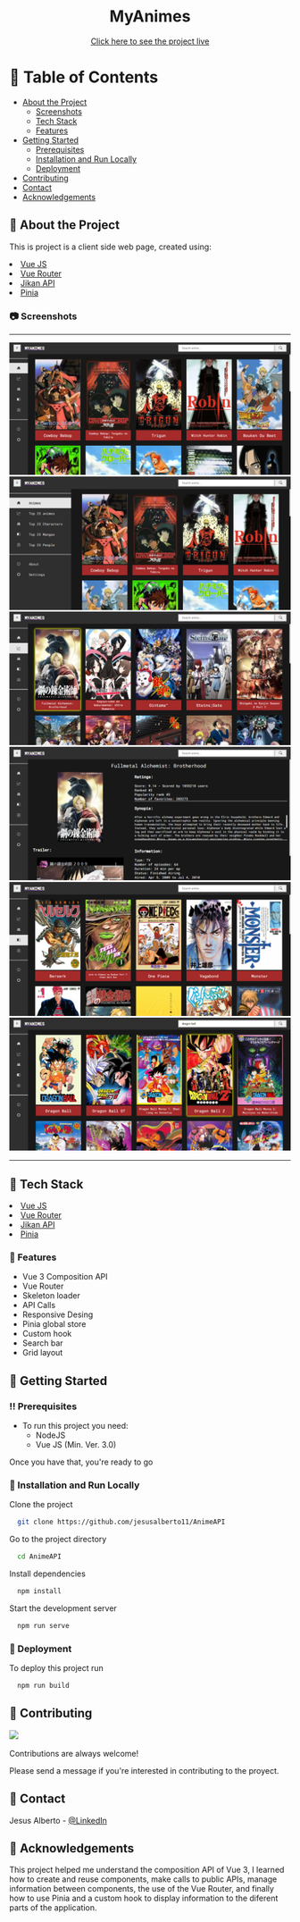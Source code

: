 <div align="center">
  <!-- <img src="src/assets/rick_morty_logo.png" alt="logo" width="300" height="auto" /> -->
  <h1>MyAnimes</h1>
  <a href="https://my-anime-api-hosting.web.app/animes?page=1" target="_SEJ" rel="”noreferrer”">Click here to see the project live</a>
</div>

<!-- Table of Contents -->
# :notebook_with_decorative_cover: Table of Contents

- [About the Project](#star2-about-the-project)
  * [Screenshots](#camera-screenshots)
  * [Tech Stack](#space_invader-tech-stack)
  * [Features](#dart-features)
- [Getting Started](#toolbox-getting-started)
  * [Prerequisites](#bangbang-prerequisites)  
  * [Installation and Run Locally](#running-installation-and-run-locally)
  * [Deployment](#triangular_flag_on_post-deployment)
- [Contributing](#wave-contributing)
- [Contact](#handshake-contact)
- [Acknowledgements](#gem-acknowledgements)


<!-- About the Project -->
## :star2: About the Project

This is project is a client side web page, created using:

<li><a href="https://es.vuejs.org/">Vue JS</a></li>
<li><a href="https://router.vuejs.org/">Vue Router</a></li>
<li><a href="https://docs.api.jikan.moe/#section/Information">Jikan API</a></li>
<li><a href="https://pinia.vuejs.org/">Pinia</a></li>

<!-- Screenshots -->
### :camera: Screenshots

<div align="center"> 
  <hr/>
  <img src="https://github.com/jesusalberto11/AnimeAPI/blob/main/src/assets/my-animes-1.png" alt="Api_Image_1"/>
  <img src="https://github.com/jesusalberto11/AnimeAPI/blob/main/src/assets/my-animes-2.png" alt="Api_Image_2"/>
  <img src="https://github.com/jesusalberto11/AnimeAPI/blob/main/src/assets/my-animes-3.png" alt="Api_Image_3"/>
  <img src="https://github.com/jesusalberto11/AnimeAPI/blob/main/src/assets/my-animes-4.png" alt="Api_Image_4"/>
  <img src="https://github.com/jesusalberto11/AnimeAPI/blob/main/src/assets/my-animes-5.png" alt="Api_Image_5"/>
  <img src="https://github.com/jesusalberto11/AnimeAPI/blob/main/src/assets/my-animes-6.png" alt="Api_Image_6"/>
  <hr/>
</div>

<!-- TechStack -->
## :space_invader: Tech Stack

<li><a href="https://es.vuejs.org/">Vue JS</a></li>
<li><a href="https://router.vuejs.org/">Vue Router</a></li>
<li><a href="https://docs.api.jikan.moe/#section/Information">Jikan API</a></li>
<li><a href="https://pinia.vuejs.org/">Pinia</a></li>

<!-- Features -->
### :dart: Features

- Vue 3 Composition API
- Vue Router
- Skeleton loader
- API Calls
- Responsive Desing
- Pinia global store
- Custom hook
- Search bar
- Grid layout

<!-- Getting Started -->
## 	:toolbox: Getting Started

<!-- Prerequisites -->
### :bangbang: Prerequisites

- To run this project you need:
  * NodeJS
  * Vue JS (Min. Ver. 3.0)

Once you have that, you're ready to go

<!-- Installation and Run Locally -->
### :running: Installation and Run Locally

Clone the project

```bash
  git clone https://github.com/jesusalberto11/AnimeAPI
```

Go to the project directory

```bash
  cd AnimeAPI
```

Install dependencies

```bash
  npm install
```

Start the development server

```bash
  npm run serve
```

<!-- Deployment -->
### :triangular_flag_on_post: Deployment

To deploy this project run

```bash
  npm run build
```

<!-- Contributing -->
## :wave: Contributing

<a href="https://github.com/Louis3797/awesome-readme-template/graphs/contributors">
  <img src="https://contrib.rocks/image?repo=Louis3797/awesome-readme-template" />
</a>


Contributions are always welcome!

Please send a message if you're interested in contributing to the proyect.

<!-- Contact -->
## :handshake: Contact

Jesus Alberto - [@LinkedIn](https://www.linkedin.com/in/jesus-alberto-morales-rico-7092a9227/)

<!-- Acknowledgments -->
## :gem: Acknowledgements

This project helped me understand the composition API of Vue 3, I learned how to create and reuse components, make calls to public APIs, manage information between components, the use of the Vue Router, and finally how to use Pinia and a custom hook to display information to the diferent parts of the application.
